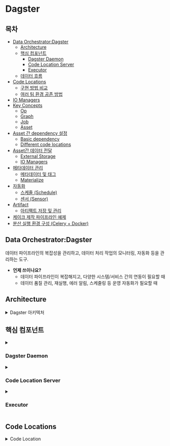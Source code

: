 # Dagster 


## 목차
* [Data Orchestrator:Dagster](#data-orchestratordagster)
   * [Architecture](#architecture)
   * [핵심 컴포넌트](#핵심-컴포넌트)
     * [Dagster Daemon](#dagster-daemon)
     * [Code Location Server](#code-location-server)
     * [Executor](#executor)
   * [데이터 흐름](#데이터-흐름)
* [Code Locations](#code-locations)
   * [구현 방법 비교](#구현-방법-비교)
   * [여러 팀 환경 공존 방법](#여러-팀-환경-공존-방법)
* [IO Managers](#io-managers)
* [Key Concepts](#key-concepts)
   * [Op](#op)
   * [Graph](#graph)
   * [Job](#job)
   * [Asset](#asset)
* [Asset 간 dependency 설정](#asset-간-dependency-설정)
   * [Basic dependency](#basic-dependency)
   * [Different code locations](#different-code-locations)
* [Asset간 데이터 전달](#asset간-데이터-전달)
   * [External Storage](#external-storage)
   * [IO Managers](#asset간-io-managers)
* [메타데이터 관리](#메타데이터-관리)
   * [메타데이터 및 태그](#메타데이터-및-태그)
   * [Materialize](#materialize)
* [자동화](#자동화)
   * [스케줄 (Schedule)](#스케줄-schedule)
   * [센서 (Sensor)](#센서-sensor)
* [Artifact](#artifact)
   * [아티팩트 저장 및 관리](#아티팩트-저장-및-관리)
* [케이크 제작 파이프라인 예제](#케이크-제작-파이프라인-예제)
* [분산 실행 환경 구성 (Celery + Docker)](#분산-실행-환경-구성-celery--docker)

## Data Orchestrator:Dagster

데이터 파이프라인의 복잡성을 관리하고, 데이터 처리 작업의 모니터링, 자동화 등을 관리하는 도구. 


- **언제 쓰이나요?**  
  - 데이터 파이프라인이 복잡해지고, 다양한 시스템/서비스 간의 연동이 필요할 때
  - 데이터 품질 관리, 재실행, 에러 알림, 스케줄링 등 운영 자동화가 필요할 때
  

## Architecture

<details>
<summary>Dagster 아키텍처</summary>



### 핵심 컴포넌트

1. **Webserver (Dagit)**
   - 사용자 인터페이스를 제공하는 웹 서버
   - 파이프라인 실행, 모니터링, 디버깅 등 관리 기능 제공

2. **Dagster Instance**
   - 모든 메타데이터를 저장하는 중앙 저장소
   - 실행 기록, 이벤트 로그, 스케줄 상태 등 저장

3. **Dagster Daemon**
   - 스케줄과 센서를 실행하는 백그라운드 프로세스

4. **Run Launcher**
   - 작업 실행을 위한 컴퓨팅 리소스 관리
   - 로컬, Docker, Kubernetes 등 다양한 환경 지원

5. **Code Location Server**
   - Python 코드(자산, 작업 등)를 실행하는 gRPC 서버
   - 각 코드 위치(저장소)별로 별도의 서버 프로세스 실행
   - 코드 정의(자산, 작업)를 Dagster 시스템에 제공

6. **Executor**
   - 각 런(run) 내에서 개별 step을 어떻게 실행할지 결정
   - 로컬 프로세스, 멀티프로세스, Celery, K8s 등 다양한 실행 모드 지원

### 데이터 흐름

#### 실행 요청 과정

```
사용자 → Webserver → Instance → Daemon → Run Launcher → Code Location Server → 실행 환경
```

1. 사용자가 UI에서 작업 실행 요청
2. Webserver가 실행 정보를 Instance에 기록
3. Daemon이 Instance를 주기적으로 확인하여 실행 요청 감지
4. Daemon이 Run Launcher를 통해 실행 환경(로컬, Docker, K8s 등)에서 작업 시작
5. 실행 환경이 Code Location Server에서 파이프라인 정의를 가져와 실행
6. Executor가 각 작업 step을 실행 전략에 따라 처리

이러한 모듈화된 아키텍처 덕분에 Dagster는 복잡한 데이터 워크플로우를 안정적으로 관리하고 실행할 수 있습니다.
</details>

## 핵심 컴포넌트

<details>
<summary><h3>Dagster Daemon</h3></summary>

Dagster daemon은 Dagster의 핵심 기능을 지원하는 장기 실행 프로세스입니다. 이 프로세스는 배포 환경에서 백그라운드에서 실행되며, 다음과 같은 역할을 합니다:

- 활성화된 스케줄에서 런(run)을 생성
- 활성화된 센서에서 런을 생성
- 런 큐에 쌓인 작업을 실행
- 런 워커 실패를 감지 및 처리

즉, Dagster daemon이 있어야 스케줄이나 센서 기반 자동 실행, 런 큐 관리 등 자동화된 워크플로우가 제대로 동작합니다.

**실행 방법:**
```bash
# 로컬에서 daemon과 웹서버 함께 실행
dagster dev

# daemon만 단독으로 실행
dagster-daemon run
```

**주의사항:** 배포 환경에서는 반드시 하나의 dagster-daemon 프로세스만 실행해야 합니다.
</details>

<details>
<summary><h3>Code Location Server</h3></summary>

Code Location Server는 Dagster 정의(assets, jobs, schedules 등)가 포함된 Python 코드를 실행하는 gRPC 서버입니다.

**주요 특징:**
- 각 코드 로케이션별로 별도의 프로세스로 실행됨
- Dagster 시스템과 gRPC로 통신
- 파이프라인 정의와 메타데이터를 Dagster 시스템에 제공
- 코드 변경 시 Dagster 웹서버 재시작 불필요

코드 로케이션을 사용하면 여러 팀이 독립적으로 개발하면서도 하나의 UI에서 모니터링할 수 있고, 팀별로 서로 다른 Python 버전과 라이브러리를 사용할 수 있습니다.
</details>

<details>
<summary><h3>Executor</h3></summary>

Executor는 각 job 실행(run) 내에서 개별 step(작업 단위)을 어떻게 실행할지 결정하는 컴포넌트입니다. job의 실행 계획을 받아서 각 step을 어떤 방식으로 실행할지 관리합니다.

**주요 executor 종류:**

1. **in_process_executor**: 순차적 실행 (개발/디버깅 환경용)
2. **multiprocess_executor**: 병렬 처리 (CPU 바운드 작업)
3. **dask_executor**: Dask 클러스터 활용 (대규모 분산 처리)
4. **celery_executor**: Celery 기반 분산 실행
5. **docker_executor**: Docker 컨테이너로 실행
6. **k8s_job_executor**: Kubernetes Job으로 실행

**사용 예시:**
```python
@dg.job(executor_def=dg.multiprocess_executor)
def my_job():
    ...

# 또는 Definitions에 기본 executor 지정
defs = dg.Definitions(
    assets=[...],
    jobs=[...],
    executor=dg.multiprocess_executor
)
```

적절한 executor를 선택하면 파이프라인 성능과 리소스 활용도를 크게 향상시킬 수 있습니다.
</details>

## Code Locations

<details>
<summary>Code Location</summary>

### Code Location이란?

* Code Location은 Definitions(assets, jobs, schedules 등)를 포함하는 Python 모듈/파일과 이를 로드할 수 있는 환경의 조합
* 각 코드 로케이션은 별도 프로세스에서 실행되어 Dagster 시스템과 gRPC로 통신합니다.
* 장점ㅈ:
  - 코드 변경 시 Dagster 웹서버 재시작 불필요
  - 여러 팀이 독립적으로 개발하면서도 하나의 UI에서 모니터링 가능
  - 팀별로 서로 다른 Python 버전과 라이브러리 사용 가능

### 구현 방법 비교

#### 1. definitions.py 방식 (로컬 개발)

```python
# team_a/definitions.py
import dagster as dg

@dg.asset
def asset_a():
    return "A"

defs = dg.Definitions(assets=[asset_a])
```

```bash
# 실행 방법
dagster dev -f team_a/definitions.py -f team_b/definitions.py
```

* 제한: 모든 코드 로케이션이 동일한 Python 환경에서 실행됨

#### 2. workspace.yaml 방식 (프로덕션)

```yaml
# workspace.yaml
load_from:
  - python_file:
      relative_path: team_a/definitions.py
      location_name: team_a
      executable_path: /venvs/team_a/bin/python
  - python_file:
      relative_path: team_b/definitions.py
      location_name: team_b
      executable_path: /venvs/team_b/bin/python
```

```bash
# 실행 방법
dagster dev -w workspace.yaml
```

* 장점: 코드 로케이션별로 다른 Python 환경 사용 가능

### 여러 팀 환경 공존 방법

#### 1. 코드 로케이션 간 자산 의존성 설정

```python
# 첫 번째 코드 로케이션
@dg.asset
def code_location_1_asset():
    with open("/tmp/data.json", "w+") as f:
        json.dump(5, f)

# 두 번째 코드 로케이션
@dg.asset(deps=["code_location_1_asset"])  # 문자열로 다른 코드 로케이션 자산 참조
def code_location_2_asset():
    with open("/tmp/data.json") as f:
        x = json.load(f)
    return x + 10
```

* 코드 로케이션 간 자산 의존성은 문자열로 asset key를 지정하여 설정합니다.



## Key Concepts

<details>
<summary><h3>Op</h3></summary>

- 단일 작업 단위(함수)
- 재사용 및 조합 가능, graph 내에서 연결하여 사용

**예제:**
```python
@dg.op
def extract_data():
    return {"data": [1, 2, 3, 4, 5]}

@dg.op
def transform_data(data):
    return {"transformed_data": [x * 2 for x in data["data"]]}
```
</details>

<details>
<summary><h3>Graph</h3></summary>

- 여러 Op을 연결하여 데이터 흐름을 정의하는 파이프라인 구조

**예제:**
```python
@dg.graph
def etl_process():
    data = extract_data()
    transformed = transform_data(data)
    return transformed
```
</details>

<details>
<summary><h3>Job</h3></summary>

- 실행 가능한 단위로, Graph, Op 혹은 Asset 등으로 구성

**예제:**
```python
# Op 기반 Job
@dg.job
def my_etl_job():
    etl_process()

# 자산 기반 Job
asset_job = dg.define_asset_job(
    name="process_daily_data",
    selection=["daily_extract", "daily_transform", "daily_load"]
)
```
</details>

<details>
<summary><h3>Asset</h3></summary>

- 파이프라인 실행의 결과로 생성되는 데이터 객체(table, file, ml model 등)
- 데이터 중심, 명시적 의존성, 데이터 계보(lineage) 추적

**기본 예제:**
```python
@dg.asset
def raw_data():
    return pd.read_csv("data.csv")

@dg.asset(deps=[raw_data])
def cleaned_data(raw_data):
    return raw_data.dropna()
```

#### Asset 유형

**1. @asset 데코레이터**

가장 기본적인 자산 정의 방법으로, 하나의 함수가 하나의 자산을 생성합니다.

**특징:**
- 단일 데이터 산출물 생성
- 기본적으로 함수명이 자산명이 됨
- 간단하고 명확한 구조

**예제:**
```python
@dg.asset(
    metadata={
        "description": "레시피 파일에서 재료 정보를 추출합니다.",
        "owner": "ingredients_team"
    },
    tags={"category": "input", "data_type": "json"}
)
def ingredients():
    """레시피 파일에서 재료 정보를 추출합니다."""
    # 구현 코드...
    return dg.MaterializeResult(metadata={...})
```

**2. @multi_asset**

하나의 함수에서 여러 자산을 생성합니다.

**특징:**
- 한 번의 실행으로 여러 자산 생성
- `yield` 구문으로 여러 자산 반환
- `outs` 매개변수로 출력 자산 정의

**예제:**
```python
@dg.multi_asset(
    outs={
        "production_analysis": dg.AssetOut(description="케이크 생산량 기본 분석"),
        "type_distribution": dg.AssetOut(description="케이크 타입별 분포"),
        "top_cakes": dg.AssetOut(description="가장 많이 생산된 케이크 목록")
    },
    deps={"baked_cakes": baked_cakes}
)
def cake_analysis(baked_cakes):
    # 분석 코드...
    yield dg.MaterializeResult(
        metadata={...},
        asset_key="production_analysis"
    )
    yield dg.MaterializeResult(
        metadata={...},
        asset_key="type_distribution"
    )
    yield dg.MaterializeResult(
        metadata={...},
        asset_key="top_cakes"
    )
```

**3. @graph_asset**

여러 Op을 조합하여 하나의 자산을 생성합니다.

**특징:**
- Op 기반의 복잡한 로직을 자산으로 표현
- 세분화된 단계를 가진 자산 생성 과정
- 각 단계가 재사용 가능한 Op으로 정의됨

**예제:**
```python
@dg.op
def fetch_recipes():
    # 레시피 데이터 가져오기
    return recipe_data

@dg.op
def process_recipes(recipes):
    # 레시피 처리
    return processed_recipes

@dg.graph_asset
def processed_recipe_data():
    recipes = fetch_recipes()
    return process_recipes(recipes)
```

**4. @graph_multi_asset**

여러 Op을 조합하여 여러 자산을 생성합니다 (`@graph_asset`과 `@multi_asset`의 기능 결합).

**특징:**
- 여러 단계의 Op에서 여러 자산 생성
- 복잡한 데이터 프로세싱 과정을 모델링

**예제:**
```python
@dg.op
def fetch_cake_data():
    # 케이크 데이터 가져오기
    return cake_data

@dg.op
def analyze_data(data):
    # 데이터 분석
    return analysis, distribution

@dg.graph_multi_asset(
    outs={
        "cake_analysis": dg.AssetOut(description="케이크 분석"),
        "cake_distribution": dg.AssetOut(description="케이크 분포")
    }
)
def cake_analytics():
    data = fetch_cake_data()
    analysis, distribution = analyze_data(data)
    return analysis, distribution
```
</details>

## Asset 간 dependency 설정

<details>
<summary><h3>Basic dependency</h3></summary>

deps 파라미터를 사용하여 두 자산(upstream-downstream) 간 의존성을 명시할 수 있음

**예제:**
```python
@dg.asset
def sugary_cereals() -> None:
    execute_query(
        "CREATE TABLE sugary_cereals AS SELECT * FROM cereals WHERE sugar_grams > 10"
    )


@dg.asset(deps=[sugary_cereals])
def shopping_list() -> None:
    execute_query("CREATE TABLE shopping_list AS SELECT * FROM sugary_cereals")
```

deps를 사용하면, 지정된 자산(sugary_cereals)이 먼저 실행된 후 현재 자산(shopping_list)이 실행됩니다. 또한 의존하는 자산의 출력이 자동으로 현재 자산 함수의 파라미터로 전달됩니다.
</details>

<details>
<summary><h3>Different code locations</h3></summary>

서로 다른 코드 로케이션에 있는 자산 간에도 의존성을 설정할 수 있습니다.

**예제:**
```python
# 첫 번째 코드 로케이션
@dg.asset
def code_location_1_asset():
    with open("/tmp/data/code_location_1_asset.json", "w+") as f:
        json.dump(5, f)

defs = dg.Definitions(assets=[code_location_1_asset])
```

```python
# 두 번째 코드 로케이션
@dg.asset(deps=["code_location_1_asset"])
def code_location_2_asset():
    with open("/tmp/data/code_location_1_asset.json") as f:
        x = json.load(f)

    with open("/tmp/data/code_location_2_asset.json", "w+") as f:
        json.dump(x + 6, f)
```



### deps vs AssetIn 비교


- **deps**
  ```python
  @dg.asset
  def upstream_asset():
      return {"data": "value"}
      
  @dg.asset(deps=[upstream_asset])
  def downstream_asset(upstream_asset):
      # upstream_asset의 출력값 사용 가능
  ```

- **AssetIn**: 커스텀 파라미터 이름 지정 가능
  ```python
  @dg.asset
  def upstream_asset():
      return {"data": "value"}
      
  @dg.asset(
      ins={"custom_name": dg.AssetIn("upstream_asset")}
  )
  def downstream_asset(custom_name):  # 커스텀 이름으로 파라미터 받음
      # upstream_asset의 출력값을 custom_name으로 사용
  ```

**AssetIn이 필요한 경우:**
- 함수 인자 이름과 자산 이름이 다를 때
- 입력 자산의 키를 명시적으로 지정하고 싶을 때
- multi-asset의 특정 출력만 선택할 때

</details>


## 메타데이터 관리

<details>
<summary><h3>메타데이터 및 태그</h3></summary>

자산 정의 시 메타데이터와 태그를 추가할 수 있으며, 실행 시 메타데이터를 생성할 수도 있습니다.

**1. 자산 정의 시 메타데이터 및 태그**
```python
@dg.asset(
    metadata={
        "description": "레시피 파일에서 재료 정보를 추출합니다.",
        "owner": "ingredients_team",
        "documentation": dg.MetadataValue.md("## 재료 추출 프로세스\n1. 파일 로드\n2. 파싱\n3. 정규화")
    },
    tags={"category": "input", "data_type": "json", "priority": "high"}
)
def ingredients():
    # 구현 코드...
```

**2. MaterializeResult 사용하여 메타데이터 추가**
```python
@dg.asset
def ingredients():
    # 구현 코드...
    return dg.MaterializeResult(
        metadata={
            "recipe_count": len(ingredients_list),
            "output_file": dg.MetadataValue.path(output_file),
            "recipes": dg.MetadataValue.json([r["name"] for r in ingredients_list]),
            "table_schema": dg.MetadataValue.table_schema({
                "recipe_id": "INTEGER",
                "name": "TEXT",
                "ingredients": "JSONB"
            })
        }
    )
```

메타데이터와 태그는 Dagit UI에 표시되어 자산의 특성, 출처, 구조 등을 문서화하는 데 도움이 됩니다. 또한 메타데이터를 통해 데이터 품질, 처리 시간, 결과물의 특성 등을 추적할 수 있습니다.
</details>

<details>


## 자동화

<details>
<summary><h3>스케줄 (Schedule)</h3></summary>

정기적인 시간 간격으로 작업을 실행하는 스케줄을 정의할 수 있습니다.

**예제:**
```python
# 케이크 생산 작업 정의
cake_production_job = dg.define_asset_job(
    name="cake_production_job",
    selection="*",
    description="전체 케이크 생산 파이프라인을 실행합니다."
)

# 스케줄 정의
cake_production_schedule = dg.ScheduleDefinition(
    name="daily_cake_production",
    cron_schedule="0 9 * * *",  # 매일 오전 9시
    job=cake_production_job,
    description="매일 오전 9시에 케이크 생산 파이프라인을 실행합니다."
)

# Dagster 정의에 스케줄 등록
defs = dg.Definitions(
    assets=[ingredients, mixed_dough, baked_cakes, cake_analysis],
    jobs=[cake_production_job],
    schedules=[cake_production_schedule]
)
```

스케줄은 cron 표현식을 사용하여 정의되며, 지정된 시간에 작업을 자동으로 실행합니다. Dagster에서는 스케줄 실행 기록을 추적하고, 실패한 실행을 재시도하는 기능도 제공합니다.
</details>

<details>
<summary><h3>센서 (Sensor)</h3></summary>

특정 조건이 충족될 때 작업을 트리거하는 센서를 정의할 수 있습니다.

**예제:**
```python
@dg.sensor(
    job=process_new_recipes_job,
    minimum_interval_seconds=60
)
def new_recipe_sensor(context):
    # 새 레시피 파일 확인
    files = glob.glob("new_recipes/*.json")
    if not files:
        return dg.SensorResult(skip_reason="새 레시피 파일이 없습니다.")
    
    # 새 파일이 발견되면 작업 실행
    newest_file = max(files, key=os.path.getctime)
    return dg.RunRequest(
        run_key=os.path.basename(newest_file),
        run_config={"ops": {"process_recipe": {"config": {"file_path": newest_file}}}}
    )
```

센서는 정기적으로 실행되어 특정 조건(파일 존재, 데이터 변경 등)을 확인하고, 조건이 충족되면 작업을 실행합니다. 이는 이벤트 기반 파이프라인을 구현하는 데 유용합니다.
</details>

## Artifact

<details>
<summary><h3>아티팩트 저장 및 관리</h3></summary>

Dagster에서 아티팩트는 자산 실행의 결과로 생성되는 모든 유형의 파일이나 데이터입니다. 아티팩트의 저장 및 관리는 Dagster 인스턴스 설정(dagster.yaml)과 밀접하게 관련되어 있습니다.

### 1. 작업 중인 데이터와 최종 산출물의 저장 위치

* Dagster에서 자산(asset)의 실제 데이터(artifacts)는 IO Manager가 지정한 위치에 저장됩니다.
* 기본적으로 FilesystemIOManager를 사용하면 로컬 파일 시스템에 저장됩니다.
* dagster.yaml의 `local_artifact_storage` 항목이 이 경로를 지정합니다:

```yaml
local_artifact_storage:
  module: dagster.core.storage.root
  class: LocalArtifactStorage
  config:
    base_dir: "/path/to/dir"
```

* S3, GCS 등 외부 스토리지를 사용하려면, 별도의 IO Manager를 지정해야 합니다.

### 2. 메타데이터, materialization 이벤트, 로그의 저장 위치

* 자산의 materialization 이벤트, 실행 로그, 에러 등은 Dagster 인스턴스의 event log storage에 저장됩니다.
* dagster.yaml의 `storage` 항목이 이 메타데이터의 저장 위치를 지정합니다:

```yaml
storage:
  sqlite:
    base_dir: /path/to/dir
```

또는

```yaml
storage:
  postgres:
    postgres_db:
      username: ...
      password: ...
      hostname: ...
      db_name: ...
      port: 5432
```



## 케이크 제작 파이프라인 예제

<details>
<summary>케이크 제작 파이프라인 구조 및 구현</summary>

케이크 제작 파이프라인은 다음 단계로 구성됩니다:

1. **ingredients**: 레시피 파일에서 재료 정보 추출
2. **mixed_dough**: 추출된 재료 정보로 반죽 만들기
3. **baked_cakes**: 반죽으로 케이크 굽기
4. **cake_reports**: 케이크 생산량 분석 (multi_asset 사용)

각 단계는 이전 단계의 출력을 입력으로 받아 처리하고, 결과를 파일 시스템에 저장합니다. 또한 각 단계에서는 메타데이터를 생성하여 처리 결과를 문서화합니다.

**예제 코드:**
```python

```
